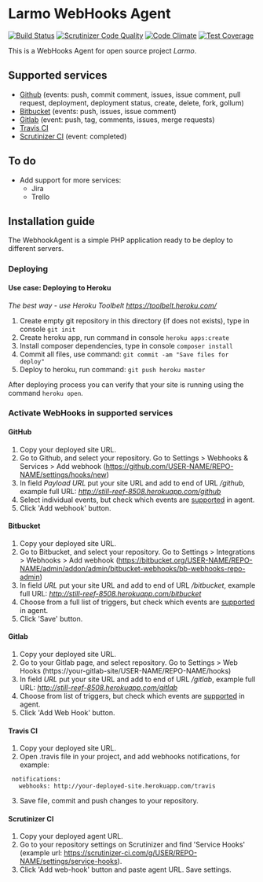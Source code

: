 # Larmo WebHooks Agent

[![Build Status](https://travis-ci.org/larmo-hub/larmo-webhooks-agent.svg?branch=master)](https://travis-ci.org/larmo-hub/larmo-webhooks-agent)
[![Scrutinizer Code Quality](https://scrutinizer-ci.com/g/larmo-hub/larmo-webhooks-agent/badges/quality-score.png?b=master)](https://scrutinizer-ci.com/g/larmo-hub/larmo-webhooks-agent/?branch=master)
[![Code Climate](https://codeclimate.com/github/larmo-hub/larmo-webhooks-agent/badges/gpa.svg)](https://codeclimate.com/github/larmo-hub/larmo-webhooks-agent)
[![Test Coverage](https://codeclimate.com/github/larmo-hub/larmo-webhooks-agent/badges/coverage.svg)](https://codeclimate.com/github/larmo-hub/larmo-webhooks-agent/coverage)

This is a WebHooks Agent for open source project *Larmo*.

## Supported services
- [Github](#github) (events: push, commit comment, issues, issue comment, pull request, deployment, deployment status, create, delete, fork, gollum)
- [Bitbucket](#bitbucket) (events: push, issues, issue comment)
- [Gitlab](#gitlab) (event: push, tag, comments, issues, merge requests)
- [Travis CI](#travis-c)
- [Scrutinizer CI](#scrutinizer-ci) (event: completed)

## To do
- Add support for more services:
    - Jira
    - Trello

## Installation guide
The WebhookAgent is a simple PHP application ready to be deploy to different servers.

### Deploying
#### Use case: Deploying to Heroku 
*The best way - use Heroku Toolbelt https://toolbelt.heroku.com/*

1. Create empty git repository in this directory (if does not exists), type in console `git init`
2. Create heroku app, run command in console `heroku apps:create`
3. Install composer dependencies, type in console `composer install`
4. Commit all files, use command: `git commit -am "Save files for deploy"`
5. Deploy to heroku, run command: `git push heroku master`

After deploying process you can verify that your site is running using the command `heroku open`.

### Activate WebHooks in supported services
#### GitHub
1. Copy your deployed site URL.
2. Go to Github, and select your repository. Go to Settings > Webhooks & Services > Add webhook (https://github.com/USER-NAME/REPO-NAME/settings/hooks/new)
3. In field *Payload URL* put your site URL and add to end of URL */github*, example full URL: *http://still-reef-8508.herokuapp.com/github*
4. Select individual events, but check which events are [supported](#supported-services) in agent.
5. Click 'Add webhook' button.

#### Bitbucket
1. Copy your deployed site URL.
2. Go to Bitbucket, and select your repository. Go to Settings > Integrations > Webhooks > 
Add webhook (https://bitbucket.org/USER-NAME/REPO-NAME/admin/addon/admin/bitbucket-webhooks/bb-webhooks-repo-admin)
3. In field *URL* put your site URL and add to end of URL */bitbucket*, example full URL: *http://still-reef-8508.herokuapp.com/bitbucket*
4. Choose from a full list of triggers, but check which events are [supported](#supported-services) in agent.
5. Click 'Save' button.

#### Gitlab
1. Copy your deployed site URL.
2. Go to your Gitlab page, and select repository. Go to Settings > Web Hooks (https://your-gitlab-site/USER-NAME/REPO-NAME/hooks)
3. In field *URL* put your site URL and add to end of URL */gitlab*, example full URL: *http://still-reef-8508.herokuapp.com/gitlab*
4. Choose from list of triggers, but check which events are [supported](#supported-services) in agent.
5. Click 'Add Web Hook' button.

#### Travis CI
1. Copy your deployed site URL.
2. Open .travis file in your project, and add webhooks notifications, for example:
```
 notifications:
   webhooks: http://your-deployed-site.herokuapp.com/travis
```
3. Save file, commit and push changes to your repository.

#### Scrutinizer CI
1. Copy your deployed agent URL.
2. Go to your repository settings on Scrutinizer and find 'Service Hooks' (example url: https://scrutinizer-ci.com/g/USER/REPO-NAME/settings/service-hooks).
3. Click 'Add web-hook' button and paste agent URL. Save settings.